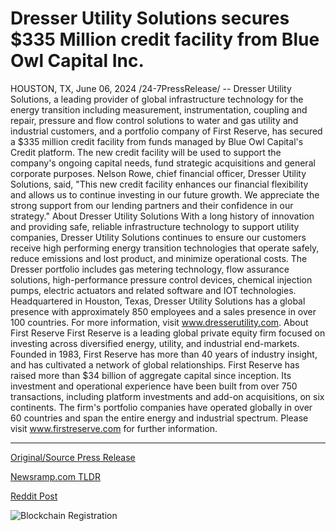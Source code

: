 # Dresser Utility Solutions secures $335 Million credit facility from Blue Owl Capital Inc.

HOUSTON, TX, June 06, 2024 /24-7PressRelease/ -- Dresser Utility Solutions, a leading provider of global infrastructure technology for the energy transition including measurement, instrumentation, coupling and repair, pressure and flow control solutions to water and gas utility and industrial customers, and a portfolio company of First Reserve, has secured a $335 million credit facility from funds managed by Blue Owl Capital's Credit platform.  The new credit facility will be used to support the company's ongoing capital needs, fund strategic acquisitions and general corporate purposes. Nelson Rowe, chief financial officer, Dresser Utility Solutions, said, "This new credit facility enhances our financial flexibility and allows us to continue investing in our future growth. We appreciate the strong support from our lending partners and their confidence in our strategy."  About Dresser Utility Solutions With a long history of innovation and providing safe, reliable infrastructure technology to support utility companies, Dresser Utility Solutions continues to ensure our customers receive high performing energy transition technologies that operate safely, reduce emissions and lost product, and minimize operational costs. The Dresser portfolio includes gas metering technology, flow assurance solutions, high-performance pressure control devices, chemical injection pumps, electric actuators and related software and IOT technologies. Headquartered in Houston, Texas, Dresser Utility Solutions has a global presence with approximately 850 employees and a sales presence in over 100 countries. For more information, visit www.dresserutility.com.  About First Reserve First Reserve is a leading global private equity firm focused on investing across diversified energy, utility, and industrial end-markets. Founded in 1983, First Reserve has more than 40 years of industry insight, and has cultivated a network of global relationships. First Reserve has raised more than $34 billion of aggregate capital since inception. Its investment and operational experience have been built from over 750 transactions, including platform investments and add-on acquisitions, on six continents. The firm's portfolio companies have operated globally in over 60 countries and span the entire energy and industrial spectrum. Please visit www.firstreserve.com for further information. 

---

[Original/Source Press Release](https://www.24-7pressrelease.com/press-release/511478/dresser-utility-solutions-secures-335-million-credit-facility-from-blue-owl-capital-inc)
                    

[Newsramp.com TLDR](None) 



[Reddit Post](https://www.reddit.com/r/Business_NewsRamp/comments/1ew0802/dresser_utility_solutions_secures_335_million/) 



![Blockchain Registration](https://cdn.newsramp.app/24-7PressRelease/qrcode/246/6/swimAYy8.webp)